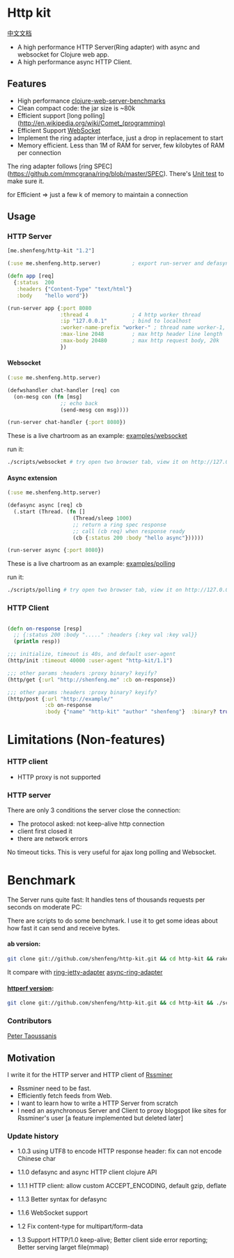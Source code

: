 # Http kit

[中文文档](https://github.com/shenfeng/http-kit/blob/master/README_CN.md)

* A high performance HTTP Server(Ring adapter) with async and websocket for Clojure web app.
* A high performance async HTTP Client.

## Features
* High performance [clojure-web-server-benchmarks](https://github.com/ptaoussanis/clojure-web-server-benchmarks)
* Clean compact code: the jar size is ~80k
* Efficient support [long polling](http://en.wikipedia.org/wiki/Comet_(programming)
* Efficient Support [WebSocket](http://tools.ietf.org/html/rfc6455)
* Implement the ring adapter interface, just a drop in replacement to start
* Memory efficient. Less than 1M of RAM for server, few kilobytes of RAM per connection

The ring adapter follows [ring SPEC] (https://github.com/mmcgrana/ring/blob/master/SPEC). There's
[Unit test](https://github.com/shenfeng/http-kit/blob/master/test/me/shenfeng/http/server/server_test.clj)
to make sure it.

for Efficient => just a few k of memory to maintain a connection

## Usage

### HTTP Server
```clj
[me.shenfeng/http-kit "1.2"]

(:use me.shenfeng.http.server)          ; export run-server and defasync

(defn app [req]
  {:status  200
   :headers {"Content-Type" "text/html"}
   :body    "hello word"})

(run-server app {:port 8080
                 :thread 4              ; 4 http worker thread
                 :ip "127.0.0.1"        ; bind to localhost
                 :worker-name-prefix "worker-" ; thread name worker-1, worker-2, worker-3, ......
                 :max-line 2048         ; max http header line length
                 :max-body 20480        ; max http request body, 20k
                 })

```

#### Websocket
```clj
(:use me.shenfeng.http.server)

(defwshandler chat-handler [req] con
  (on-mesg con (fn [msg]
                 ;; echo back
                 (send-mesg con msg))))

(run-server chat-handler {:port 8080})

```

These is a live chartroom as an example:
[examples/websocket](https://github.com/shenfeng/http-kit/tree/master/examples/websocket)

run it:

```sh
./scripts/websocket # try open two browser tab, view it on http://127.0.0.1:9899/
```

#### Async extension
```clj
(:use me.shenfeng.http.server)

(defasync async [req] cb
  (.start (Thread. (fn []
                     (Thread/sleep 1000)
                     ;; return a ring spec response
                     ;; call (cb req) when response ready
                     (cb {:status 200 :body "hello async"})))))

(run-server async {:port 8080})
```
These is a live chartroom as an example:
[examples/polling](https://github.com/shenfeng/http-kit/tree/master/examples/polling)

run it:

```sh
./scripts/polling # try open two browser tab, view it on http://127.0.0.1:9898/
```

### HTTP Client

```clj

(defn on-response [resp]
  ;; {:status 200 :body "....." :headers {:key val :key val}}
  (println resp))

;;; initialize, timeout is 40s, and default user-agent
(http/init :timeout 40000 :user-agent "http-kit/1.1")

;;; other params :headers :proxy binary? keyify?
(http/get {:url "http://shenfeng.me" :cb on-response})

;;; other params :headers :proxy binary? keyify?
(http/post {:url "http://example/"
            :cb on-response
            :body {"name" "http-kit" "author" "shenfeng"}  :binary? true})

```

# Limitations (Non-features)

### HTTP client
* HTTP proxy is not supported

### HTTP server

There are only 3 conditions the server close the connection:

* The protocol asked: not keep-alive http connection
* client first closed it
* there are network errors

No timeout ticks. This is very useful for ajax long polling and Websocket.

# Benchmark

The Server runs quite fast: It handles tens of thousands requests per seconds on moderate PC:

There are scripts to do some benchmark. I use it to get some ideas
about how fast it can send and receive bytes.

#### ab version:
```sh
git clone git://github.com/shenfeng/http-kit.git && cd http-kit && rake bench
```
It compare with
[ring-jetty-adapter](https://github.com/mmcgrana/ring)
[async-ring-adapter](https://github.com/shenfeng/async-ring-adapter)

#### [httperf version](https://github.com/shenfeng/http-kit/tree/master/scripts/httperf):

```sh
git clone git://github.com/shenfeng/http-kit.git && cd http-kit && ./scripts/httperf
```

### Contributors

[Peter Taoussanis](https://github.com/ptaoussanis)

## Motivation

I write it for the HTTP server and HTTP client of [Rssminer](http://rssminer.net)

* Rssminer need to be fast.
* Efficiently fetch feeds from Web.
* I want to learn how to write a HTTP Server from scratch
* I need an asynchronous Server and Client to proxy blogspot like sites for Rssminer's user [a feature implemented but deleted later]

### Update history

* 1.0.3  using UTF8 to encode HTTP response header: fix can not encode
  Chinese char

* 1.1.0 defasync and async HTTP client clojure API
* 1.1.1 HTTP client: allow custom ACCEPT_ENCODING, default gzip, deflate
* 1.1.3 Better syntax for defasync
* 1.1.6 WebSocket support
* 1.2   Fix content-type for multipart/form-data
* 1.3   Support HTTP/1.0 keep-alive; Better client side error reporting; Better serving larget file(mmap)
